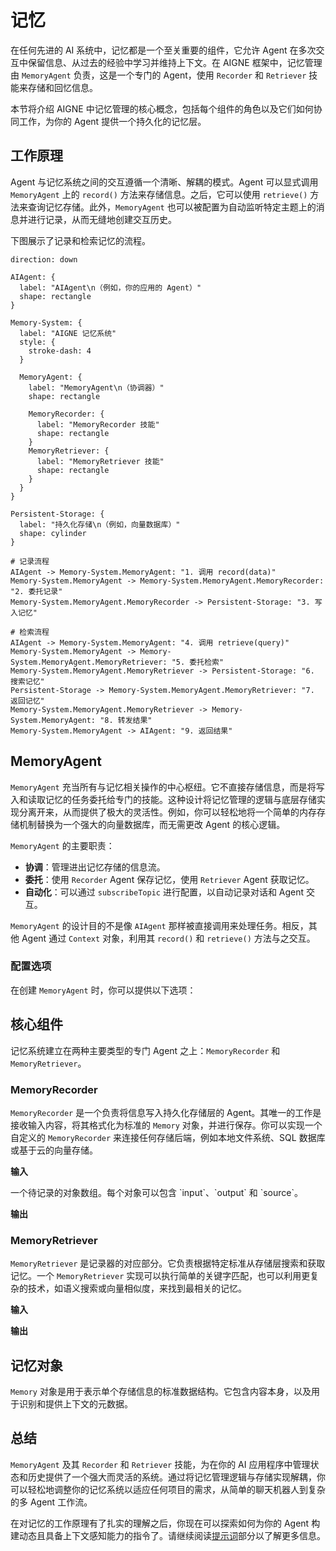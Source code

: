 # 记忆

在任何先进的 AI 系统中，记忆都是一个至关重要的组件，它允许 Agent 在多次交互中保留信息、从过去的经验中学习并维持上下文。在 AIGNE 框架中，记忆管理由 `MemoryAgent` 负责，这是一个专门的 Agent，使用 `Recorder` 和 `Retriever` 技能来存储和回忆信息。

本节将介绍 AIGNE 中记忆管理的核心概念，包括每个组件的角色以及它们如何协同工作，为你的 Agent 提供一个持久化的记忆层。

## 工作原理

Agent 与记忆系统之间的交互遵循一个清晰、解耦的模式。Agent 可以显式调用 `MemoryAgent` 上的 `record()` 方法来存储信息。之后，它可以使用 `retrieve()` 方法来查询记忆存储。此外，`MemoryAgent` 也可以被配置为自动监听特定主题上的消息并进行记录，从而无缝地创建交互历史。

下图展示了记录和检索记忆的流程。

```d2
direction: down

AIAgent: {
  label: "AIAgent\n（例如，你的应用的 Agent）"
  shape: rectangle
}

Memory-System: {
  label: "AIGNE 记忆系统"
  style: {
    stroke-dash: 4
  }

  MemoryAgent: {
    label: "MemoryAgent\n（协调器）"
    shape: rectangle

    MemoryRecorder: {
      label: "MemoryRecorder 技能"
      shape: rectangle
    }
    MemoryRetriever: {
      label: "MemoryRetriever 技能"
      shape: rectangle
    }
  }
}

Persistent-Storage: {
  label: "持久化存储\n（例如，向量数据库）"
  shape: cylinder
}

# 记录流程
AIAgent -> Memory-System.MemoryAgent: "1. 调用 record(data)"
Memory-System.MemoryAgent -> Memory-System.MemoryAgent.MemoryRecorder: "2. 委托记录"
Memory-System.MemoryAgent.MemoryRecorder -> Persistent-Storage: "3. 写入记忆"

# 检索流程
AIAgent -> Memory-System.MemoryAgent: "4. 调用 retrieve(query)"
Memory-System.MemoryAgent -> Memory-System.MemoryAgent.MemoryRetriever: "5. 委托检索"
Memory-System.MemoryAgent.MemoryRetriever -> Persistent-Storage: "6. 搜索记忆"
Persistent-Storage -> Memory-System.MemoryAgent.MemoryRetriever: "7. 返回记忆"
Memory-System.MemoryAgent.MemoryRetriever -> Memory-System.MemoryAgent: "8. 转发结果"
Memory-System.MemoryAgent -> AIAgent: "9. 返回结果"
```

## MemoryAgent

`MemoryAgent` 充当所有与记忆相关操作的中心枢纽。它不直接存储信息，而是将写入和读取记忆的任务委托给专门的技能。这种设计将记忆管理的逻辑与底层存储实现分离开来，从而提供了极大的灵活性。例如，你可以轻松地将一个简单的内存存储机制替换为一个强大的向量数据库，而无需更改 Agent 的核心逻辑。

`MemoryAgent` 的主要职责：
- **协调**：管理进出记忆存储的信息流。
- **委托**：使用 `Recorder` Agent 保存记忆，使用 `Retriever` Agent 获取记忆。
- **自动化**：可以通过 `subscribeTopic` 进行配置，以自动记录对话和 Agent 交互。

`MemoryAgent` 的设计目的不是像 `AIAgent` 那样被直接调用来处理任务。相反，其他 Agent 通过 `Context` 对象，利用其 `record()` 和 `retrieve()` 方法与之交互。

### 配置选项

在创建 `MemoryAgent` 时，你可以提供以下选项：

<x-field-group>
  <x-field data-name="recorder" data-type="MemoryRecorder | MemoryRecorderOptions['process'] | MemoryRecorderOptions" data-required="false" data-desc="记录器技能。可以是一个实例、一个处理函数或一个完整的选项对象。"></x-field>
  <x-field data-name="retriever" data-type="MemoryRetriever | MemoryRetrieverOptions['process'] | MemoryRetrieverOptions" data-required="false" data-desc="检索器技能。可以是一个实例、一个处理函数或一个完整的选项对象。"></x-field>
  <x-field data-name="autoUpdate" data-type="boolean" data-required="false" data-desc="如果为 true，则在 Agent 操作后自动记录信息。"></x-field>
  <x-field data-name="subscribeTopic" data-type="string | string[]" data-required="false" data-desc="要订阅以实现自动消息记录的主题。"></x-field>
  <x-field data-name="skills" data-type="Agent[]" data-required="false" data-desc="Agent 的附加技能列表。"></x-field>
</x-field-group>

## 核心组件

记忆系统建立在两种主要类型的专门 Agent 之上：`MemoryRecorder` 和 `MemoryRetriever`。

### MemoryRecorder

`MemoryRecorder` 是一个负责将信息写入持久化存储层的 Agent。其唯一的工作是接收输入内容，将其格式化为标准的 `Memory` 对象，并进行保存。你可以实现一个自定义的 `MemoryRecorder` 来连接任何存储后端，例如本地文件系统、SQL 数据库或基于云的向量存储。

**输入**

<x-field data-name="content" data-type="object[]" data-required="true">
  <x-field-desc markdown>一个待记录的对象数组。每个对象可以包含 `input`、`output` 和 `source`。</x-field-desc>
  <x-field data-name="input" data-type="Message" data-required="false" data-desc="输入消息或数据。"></x-field>
  <x-field data-name="output" data-type="Message" data-required="false" data-desc="输出消息或数据。"></x-field>
  <x-field data-name="source" data-type="string" data-required="false" data-desc="记忆的来源（例如，Agent 的名称）。"></x-field>
</x-field>

**输出**

<x-field data-name="memories" data-type="Memory[]" data-required="true" data-desc="新创建的记忆对象数组，包含唯一的 ID 和时间戳。"></x-field>

### MemoryRetriever

`MemoryRetriever` 是记录器的对应部分。它负责根据特定标准从存储层搜索和获取记忆。一个 `MemoryRetriever` 实现可以执行简单的关键字匹配，也可以利用更复杂的技术，如语义搜索或向量相似度，来找到最相关的记忆。

**输入**

<x-field-group>
  <x-field data-name="search" data-type="string | Message" data-required="false" data-desc="用于过滤记忆的搜索词或消息。"></x-field>
  <x-field data-name="limit" data-type="number" data-required="false" data-desc="要检索的最大记忆数量。"></x-field>
</x-field-group>

**输出**

<x-field data-name="memories" data-type="Memory[]" data-required="true" data-desc="符合查询条件的记忆对象数组。"></x-field>

## 记忆对象

`Memory` 对象是用于表示单个存储信息的标准数据结构。它包含内容本身，以及用于识别和提供上下文的元数据。

<x-field-group>
  <x-field data-name="id" data-type="string" data-required="true" data-desc="记忆条目的唯一标识符。"></x-field>
  <x-field data-name="sessionId" data-type="string | null" data-required="false" data-desc="一个可选的标识符，用于对来自同一会话或对话的记忆进行分组。"></x-field>
  <x-field data-name="content" data-type="unknown" data-required="true" data-desc="实际存储的内容。"></x-field>
  <x-field data-name="createdAt" data-type="string" data-required="true" data-desc="记忆创建时的 ISO 8601 时间戳。"></x-field>
</x-field-group>

## 总结

`MemoryAgent` 及其 `Recorder` 和 `Retriever` 技能，为在你的 AI 应用程序中管理状态和历史提供了一个强大而灵活的系统。通过将记忆管理逻辑与存储实现解耦，你可以轻松地调整你的记忆系统以适应任何项目的需求，从简单的聊天机器人到复杂的多 Agent 工作流。

在对记忆的工作原理有了扎实的理解之后，你现在可以探索如何为你的 Agent 构建动态且具备上下文感知能力的指令了。请继续阅读[提示词](./developer-guide-core-concepts-prompts.md)部分以了解更多信息。
